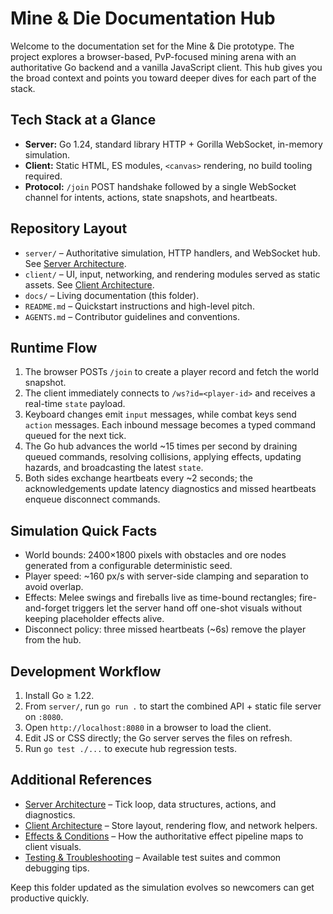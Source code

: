 # Mine & Die Documentation Hub

Welcome to the documentation set for the Mine & Die prototype. The project explores a browser-based, PvP-focused mining arena with an authoritative Go backend and a vanilla JavaScript client. This hub gives you the broad context and points you toward deeper dives for each part of the stack.

## Tech Stack at a Glance
- **Server:** Go 1.24, standard library HTTP + Gorilla WebSocket, in-memory simulation.
- **Client:** Static HTML, ES modules, `<canvas>` rendering, no build tooling required.
- **Protocol:** `/join` POST handshake followed by a single WebSocket channel for intents, actions, state snapshots, and heartbeats.

## Repository Layout
- `server/` – Authoritative simulation, HTTP handlers, and WebSocket hub. See [Server Architecture](./server.md).
- `client/` – UI, input, networking, and rendering modules served as static assets. See [Client Architecture](./client.md).
- `docs/` – Living documentation (this folder).
- `README.md` – Quickstart instructions and high-level pitch.
- `AGENTS.md` – Contributor guidelines and conventions.

## Runtime Flow
1. The browser POSTs `/join` to create a player record and fetch the world snapshot.
2. The client immediately connects to `/ws?id=<player-id>` and receives a real-time `state` payload.
3. Keyboard changes emit `input` messages, while combat keys send `action` messages. Each inbound message becomes a typed command queued for the next tick.
4. The Go hub advances the world ~15 times per second by draining queued commands, resolving collisions, applying effects, updating hazards, and broadcasting the latest `state`.
5. Both sides exchange heartbeats every ~2 seconds; the acknowledgements update latency diagnostics and missed heartbeats enqueue disconnect commands.

## Simulation Quick Facts
- World bounds: 2400×1800 pixels with obstacles and ore nodes generated from a configurable deterministic seed.
- Player speed: ~160 px/s with server-side clamping and separation to avoid overlap.
- Effects: Melee swings and fireballs live as time-bound rectangles; fire-and-forget triggers let the server hand off one-shot visuals without keeping placeholder effects alive.
- Disconnect policy: three missed heartbeats (~6s) remove the player from the hub.

## Development Workflow
1. Install Go ≥ 1.22.
2. From `server/`, run `go run .` to start the combined API + static file server on `:8080`.
3. Open `http://localhost:8080` in a browser to load the client.
4. Edit JS or CSS directly; the Go server serves the files on refresh.
5. Run `go test ./...` to execute hub regression tests.

## Additional References
- [Server Architecture](./server.md) – Tick loop, data structures, actions, and diagnostics.
- [Client Architecture](./client.md) – Store layout, rendering flow, and network helpers.
- [Effects & Conditions](./effects.md) – How the authoritative effect pipeline maps to client visuals.
- [Testing & Troubleshooting](./testing.md) – Available test suites and common debugging tips.

Keep this folder updated as the simulation evolves so newcomers can get productive quickly.

